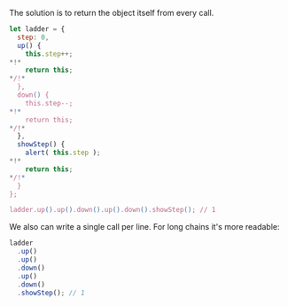 The solution is to return the object itself from every call.

```js run
let ladder = {
  step: 0,
  up() {
    this.step++;
*!*
    return this;
*/!*
  },
  down() {
    this.step--;
*!*
    return this;
*/!*
  },
  showStep() {
    alert( this.step );
*!*
    return this;
*/!*
  }
};

ladder.up().up().down().up().down().showStep(); // 1
```

We also can write a single call per line. For long chains it's more readable:

```js 
ladder
  .up()
  .up()
  .down()
  .up()
  .down()
  .showStep(); // 1
```

